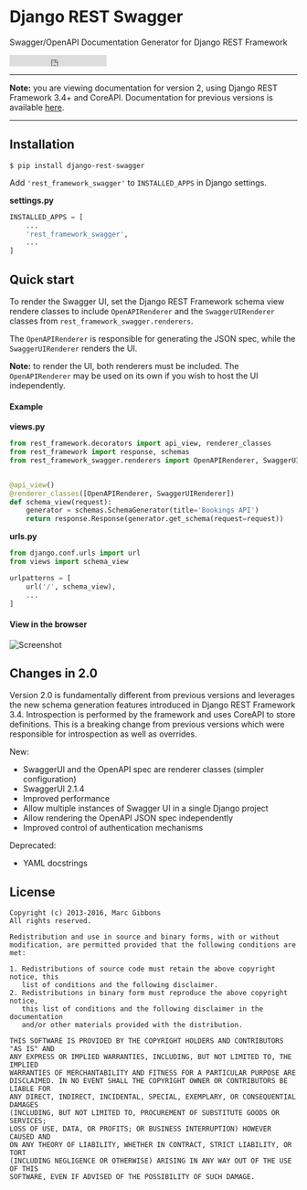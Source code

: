 # Django REST Swagger
Swagger/OpenAPI Documentation Generator for Django REST Framework

<iframe src="https://ghbtns.com/github-btn.html?user=marcgibbons&repo=django-rest-swagger&type=star&count=true" frameborder="0" scrolling="0" width="170px" height="20px"></iframe>

---

**Note:** you are viewing documentation for version 2, using Django REST Framework 3.4+ and CoreAPI. Documentation for previous versions is available [here](http://django-rest-swagger.readthedocs.io/en/0.3.8/).

---

## Installation

`$ pip install django-rest-swagger`


Add `'rest_framework_swagger'` to `INSTALLED_APPS` in Django settings.

**settings.py**
```python
INSTALLED_APPS = [
    ...
    'rest_framework_swagger',
    ...
]
```

## Quick start

To render the Swagger UI, set the Django REST Framework schema view rendere classes to include
`OpenAPIRenderer` and the `SwaggerUIRenderer` classes from `rest_framework_swagger.renderers`.

The `OpenAPIRenderer` is responsible for generating the JSON spec, while the `SwaggerUIRenderer` renders
the UI.

**Note:** to render the UI, both renderers must be included. The `OpenAPIRenderer` may be used on its own if you wish to host the UI independently.

#### Example

**views.py**
```python
from rest_framework.decorators import api_view, renderer_classes
from rest_framework import response, schemas
from rest_framework_swagger.renderers import OpenAPIRenderer, SwaggerUIRenderer


@api_view()
@renderer_classes([OpenAPIRenderer, SwaggerUIRenderer])
def schema_view(request):
    generator = schemas.SchemaGenerator(title='Bookings API')
    return response.Response(generator.get_schema(request=request))


```
**urls.py**
```python
from django.conf.urls import url
from views import schema_view

urlpatterns = [
    url('/', schema_view),
    ...
]
```

#### View in the browser
![Screenshot](/img/ui-screenshot.png)


## Changes in 2.0
Version 2.0 is fundamentally different from previous versions and leverages the new schema generation features introduced in Django REST Framework 3.4. Introspection is performed by the framework and uses CoreAPI to store definitions. This is a breaking change from previous versions which were responsible for introspection as well as overrides.

New:

- SwaggerUI and the OpenAPI spec are renderer classes (simpler configuration)
- SwaggerUI 2.1.4
- Improved performance
- Allow multiple instances of Swagger UI in a single Django project
- Allow rendering the OpenAPI JSON spec independently
- Improved control of authentication mechanisms

Deprecated:

- YAML docstrings


## License
```text
Copyright (c) 2013-2016, Marc Gibbons
All rights reserved.

Redistribution and use in source and binary forms, with or without
modification, are permitted provided that the following conditions are met:

1. Redistributions of source code must retain the above copyright notice, this
   list of conditions and the following disclaimer.
2. Redistributions in binary form must reproduce the above copyright notice,
   this list of conditions and the following disclaimer in the documentation
   and/or other materials provided with the distribution.

THIS SOFTWARE IS PROVIDED BY THE COPYRIGHT HOLDERS AND CONTRIBUTORS "AS IS" AND
ANY EXPRESS OR IMPLIED WARRANTIES, INCLUDING, BUT NOT LIMITED TO, THE IMPLIED
WARRANTIES OF MERCHANTABILITY AND FITNESS FOR A PARTICULAR PURPOSE ARE
DISCLAIMED. IN NO EVENT SHALL THE COPYRIGHT OWNER OR CONTRIBUTORS BE LIABLE FOR
ANY DIRECT, INDIRECT, INCIDENTAL, SPECIAL, EXEMPLARY, OR CONSEQUENTIAL DAMAGES
(INCLUDING, BUT NOT LIMITED TO, PROCUREMENT OF SUBSTITUTE GOODS OR SERVICES;
LOSS OF USE, DATA, OR PROFITS; OR BUSINESS INTERRUPTION) HOWEVER CAUSED AND
ON ANY THEORY OF LIABILITY, WHETHER IN CONTRACT, STRICT LIABILITY, OR TORT
(INCLUDING NEGLIGENCE OR OTHERWISE) ARISING IN ANY WAY OUT OF THE USE OF THIS
SOFTWARE, EVEN IF ADVISED OF THE POSSIBILITY OF SUCH DAMAGE.
```
